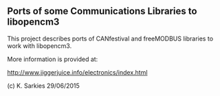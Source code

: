 Ports of some Communications Libraries to libopencm3
----------------------------------------------------

This project describes ports of CANfestival and freeMODBUS libraries to
work with libopencm3.

More information is provided at:

http://www.jiggerjuice.info/electronics/index.html

(c) K. Sarkies 29/06/2015

